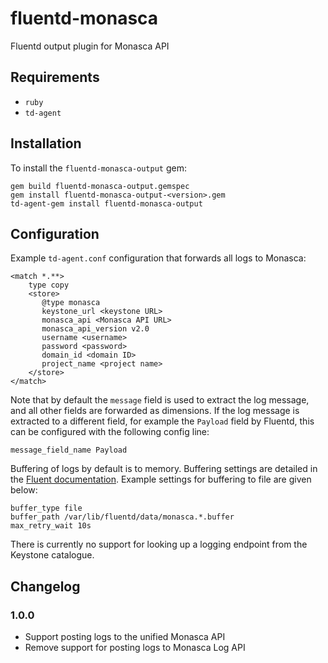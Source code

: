 # fluentd-monasca
Fluentd output plugin for Monasca API

## Requirements
* `ruby`
* `td-agent`

## Installation
To install the `fluentd-monasca-output` gem:

    gem build fluentd-monasca-output.gemspec
    gem install fluentd-monasca-output-<version>.gem
    td-agent-gem install fluentd-monasca-output

## Configuration
Example `td-agent.conf` configuration that forwards all logs to Monasca:

    <match *.**>
        type copy
        <store>
           @type monasca
           keystone_url <keystone URL>
           monasca_api <Monasca API URL>
           monasca_api_version v2.0
           username <username>
           password <password>
           domain_id <domain ID>
           project_name <project name>
        </store>
    </match>

Note that by default the `message` field is used to extract the log message, and all other fields are forwarded as dimensions. If the log message is extracted to a different field, for example the `Payload` field by Fluentd, this can be configured with the following config line:

    message_field_name Payload

Buffering of logs by default is to memory. Buffering settings are detailed in the [Fluent documentation](https://docs.fluentd.org/v/0.12/buffer/file). Example settings for buffering to file are given below:

    buffer_type file
    buffer_path /var/lib/fluentd/data/monasca.*.buffer
    max_retry_wait 10s

There is currently no support for looking up a logging endpoint from the Keystone catalogue.

## Changelog

### 1.0.0
 - Support posting logs to the unified Monasca API
 - Remove support for posting logs to Monasca Log API
